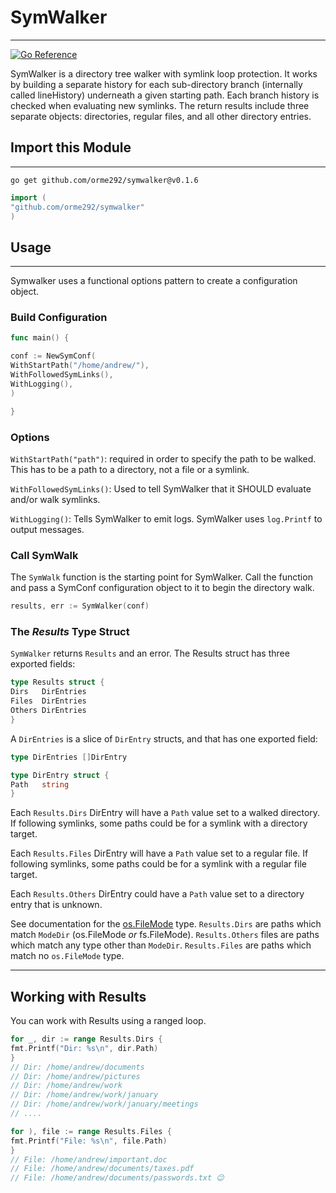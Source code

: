 # SymWalker

---
[![Go Reference](https://pkg.go.dev/badge/github.com/orme292/symwalker@v0.1.6.svg)](https://pkg.go.dev/github.com/orme292/symwalker@v0.1.6)

SymWalker is a directory tree walker with symlink loop protection. It works by building a
separate history for each sub-directory branch (internally called lineHistory) underneath
a given starting path. Each branch history is checked when evaluating new symlinks. The
return results include three separate objects: directories, regular files, and all
other directory entries.

## Import this Module

---

```shell
go get github.com/orme292/symwalker@v0.1.6
```

```go
import (
"github.com/orme292/symwalker"
)
```

## Usage

---
Symwalker uses a functional options pattern to create a configuration object.

### Build Configuration

```go
func main() {

conf := NewSymConf(
WithStartPath("/home/andrew/"),
WithFollowedSymLinks(),
WithLogging(),
)

}
```

### Options

`WithStartPath("path")`: required in order to specify the path to be walked. This has to be
a path to a directory, not a file or a symlink.

`WithFollowedSymLinks()`: Used to tell SymWalker that it SHOULD evaluate and/or walk symlinks.

`WithLogging()`: Tells SymWalker to emit logs. SymWalker uses `log.Printf` to output messages.

### Call SymWalk

The `SymWalk` function is the starting point for SymWalker. Call the function and pass a SymConf
configuration object to it to begin the directory walk.

```go
results, err := SymWalker(conf)
```

### The *Results* Type Struct

`SymWalker` returns `Results` and an error. The Results struct has three exported fields:

```go
type Results struct {
Dirs   DirEntries
Files  DirEntries
Others DirEntries
}
```

A `DirEntries` is a slice of `DirEntry` structs, and that has one exported field:

```go
type DirEntries []DirEntry
```

```go
type DirEntry struct {
Path   string
}
```

Each `Results.Dirs` DirEntry will have a `Path` value set to a walked directory. If following symlinks, some
paths could be for a symlink with a directory target.

Each `Results.Files` DirEntry will have a `Path` value set to a regular file. If following symlinks, some paths
could be for a symlink with a regular file target.

Each `Results.Others` DirEntry could have a `Path` value set to a directory entry that is unknown.

See documentation for the [os.FileMode](https://pkg.go.dev/os#FileMode) type. `Results.Dirs` are paths which
match `ModeDir` (os.FileMode *or* fs.FileMode). `Results.Others` files are paths which match any type other
than `ModeDir`. `Results.Files` are paths which match no `os.FileMode` type.

---

## Working with Results

You can work with Results using a ranged loop.

```go
for _, dir := range Results.Dirs {
fmt.Printf("Dir: %s\n", dir.Path)
}
// Dir: /home/andrew/documents
// Dir: /home/andrew/pictures
// Dir: /home/andrew/work
// Dir: /home/andrew/work/january
// Dir: /home/andrew/work/january/meetings
// ....

for ), file := range Results.Files {
fmt.Printf("File: %s\n", file.Path)
}
// File: /home/andrew/important.doc
// File: /home/andrew/documents/taxes.pdf
// File: /home/andrew/documents/passwords.txt 😉
```